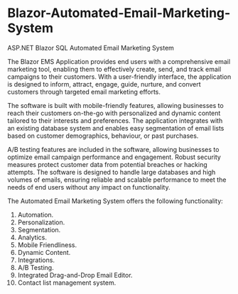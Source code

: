 # Blazor-Automated-Email-Marketing-System
ASP.NET Blazor SQL Automated Email Marketing System


The Blazor EMS Application provides end users with a comprehensive email marketing tool, enabling them to effectively create, send, and track email campaigns to their customers. With a user-friendly interface, the application is designed to inform, attract, engage, guide, nurture, and convert customers through targeted email marketing efforts.

The software is built with mobile-friendly features, allowing businesses to reach their customers on-the-go with personalized and dynamic content tailored to their interests and preferences. The application integrates with an existing database system and enables easy segmentation of email lists based on customer demographics, behaviour, or past purchases.

A/B testing features are included in the software, allowing businesses to optimize email campaign performance and engagement. Robust security measures protect customer data from potential breaches or hacking attempts. The software is designed to handle large databases and high volumes of emails, ensuring reliable and scalable performance to meet the needs of end users without any impact on functionality.


The Automated Email Marketing System offers the following functionality:

1.	Automation.
2.	Personalization.
3.	Segmentation.
4.	Analytics.
5.	Mobile Friendliness.
6.	Dynamic Content.
7.	Integrations.
8.	A/B Testing.
9.	Integrated Drag-and-Drop Email Editor.
10.	Contact list management system.
